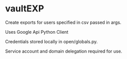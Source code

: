 # vaultEXP
Create exports for users specified in csv passed in args. 

Uses Google Api Python Client

Credentials stored locally in open/globals.py.  

Service account and domain delegation required for use.

